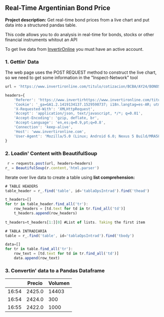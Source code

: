 ## Real-Time Argentinian Bond Price

**Project description:** Get real-time bond prices from a live chart and put data into a structured pandas table. 

This code allows you to do analysis in real-time for bonds, stocks or other financial instruments whitout an API

To get live data from [InvertirOnline](https://www.invertironline.com/) you must have an active account.


### 1. Gettin' Data

The web page uses the POST REQUEST method to construct the live chart, so we need to get some information in the "Inspect-Network" tool

```javascript
url = 'https://www.invertironline.com/titulo/cotizacion/BCBA/AY24/BONOS-NACION-ARGENTINA-USD-8.75--2024'

headers={
    'Referer': 'https://www.invertirhttps://www.invertironline.com/titulo/cotizacion/BCBA/AY24/BONOS-NACION-ARGENTINA-USD-8.75--2024/graficador',
    'Cookie': '_ga=GA1.2.1419134137.1529598737; i18n.langtag=es-AR; utm_path=ID_origen=99&utm_source=Newsletter&utm_medium=email&utm_campaign=NL_IOL_Research_AperturaDeMercado_CA_30-Jul-19&embtrk=7i7,-R-21368403-R-,a8bi-R-ac7,n9; isMobile=0; _hjid=5d2124d6-1d1f-4432-b663-01fdcfc5448e; _gcl_au=1.1.1127974570.1569418667; _fbp=fb.1.1569520643782.1145300030; uid=631261; _gid=GA1.2.904748864.1570629820; __sidglobal=libjy2todwnixmpbhcrwxjsz; isLogged=1; _dc_gtm_UA-189938-1=1',
    'X-Requested-With': 'XMLHttpRequest',
    'Accept': 'application/json, text/javascript, */*; q=0.01',
    'Accept-Encoding': 'gzip, deflate, br',
    'Accept-Language': 'en,es;q=0.9,pt;q=0.8',
    'Connection': 'keep-alive',
    'Host': 'www.invertironline.com',
    'User-Agent': 'Mozilla/5.0 (Linux; Android 6.0; Nexus 5 Build/MRA58N) AppleWebKit/537.36 (KHTML, like Gecko) Chrome/77.0.3865.90 Mobile Safari/537.36'
}
```

### 2. Loadin' Content with BeautifulSoup

```javascript
 r = requests.post(url, headers=headers)
r_ = BeautifulSoup(r.content,'html.parser')
```

Iterate over live data to create a table using **list comprehension:**

```javascript
# TABLE HEADERS
table_header = r_.find('table', id='tablaOpsIntrad').find('thead')

t_headers=[]
for tr in table_header.find_all('tr'):
    row_headers = [td.text for td in tr.find_all('td')]
    t_headers.append(row_headers)
    
t_headers=t_headers[1:][0] #List of lists. Taking the first item

# TABLA INTRADIARIA
table = r_.find('table', id='tablaOpsIntrad').find('tbody')

data=[]
for tr in table.find_all('tr'):
    row_text = [td.text for td in tr.find_all('td')]
    data.append(row_text)
```

### 3. Convertin' data to a Pandas Dataframe

| | Precio | Volumen
------------ | ------------- | -------------
16:54 | 2425.0 | 14403
16:54 | 2424.0| 300
16:55 | 2422.0| 1000
